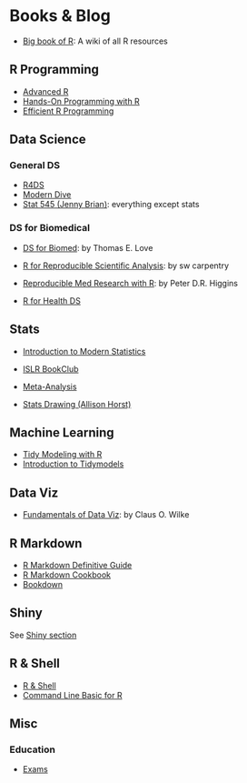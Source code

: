 # Books & Blog

-   [Big book of R](https://www.bigbookofr.com): A wiki of all R resources

## R Programming

-   [Advanced R](https://adv-r.hadley.nz)
-   [Hands-On Programming with R](https://rstudio-education.github.io/hopr/)
-   [Efficient R Programming](https://csgillespie.github.io/efficientR/introduction.html)

## Data Science

### General DS

-   [R4DS](https://r4ds.had.co.nz)
-   [Modern Dive](https://moderndive.netlify.app/1-getting-started.html)
-   [Stat 545 (Jenny Brian)](https://stat545.com): everything except stats

### DS for Biomedical

-   [DS for Biomed](https://thomaselove.github.io/432-notes/index.html): by Thomas E. Love

-   [R for Reproducible Scientific Analysis](https://swcarpentry.github.io/r-novice-gapminder/): by sw carpentry

-   [Reproducible Med Research with R](https://bookdown.org/pdr_higgins/rmrwr/): by Peter D.R. Higgins

-   [R for Health DS](https://argoshare.is.ed.ac.uk/healthyr_book/)

## Stats

-   [Introduction to Modern Statistics](https://openintro-ims.netlify.app/index.html)

-   [ISLR BookClub](https://r4ds.github.io/bookclub-islr/)

-   [Meta-Analysis](https://bookdown.org/MathiasHarrer/Doing_Meta_Analysis_in_R/)

-   [Stats Drawing (Allison Horst)](https://github.com/allisonhorst/stats-illustrations)

## Machine Learning

-   [Tidy Modeling with R](https://www.tmwr.org)
-   [Introduction to Tidymodels](https://education.rstudio.com/blog/2020/02/conf20-intro-ml/)

## Data Viz

-   [Fundamentals of Data Viz](https://clauswilke.com/dataviz/): by Claus O. Wilke

## R Markdown

-   [R Markdown Definitive Guide](https://bookdown.org/yihui/rmarkdown/)
-   [R Markdown Cookbook](https://bookdown.org/yihui/rmarkdown-cookbook/)
-   [Bookdown](https://bookdown.org)

## Shiny

See [Shiny section](./app.md)

## R & Shell

-   [R & Shell](https://bash-intro.rsquaredacademy.com)
-   [Command Line Basic for R](https://bash-intro.rsquaredacademy.com)

## Misc

### Education

-   [Exams](http://www.r-exams.org)
